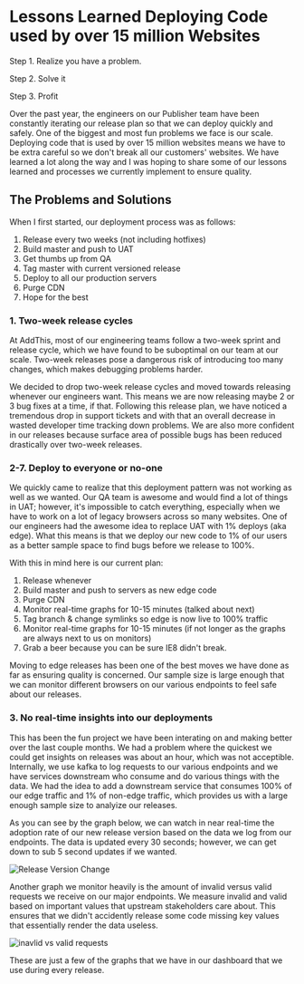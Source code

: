 # Lessons Learned Deploying Code used by over 15 million Websites

Step 1. Realize you have a problem. 

Step 2. Solve it

Step 3. Profit

Over the past year, the engineers on our Publisher team have been constantly iterating our release plan so that we can deploy quickly and safely. One of the biggest and most fun problems we face is our scale. Deploying code that is used by over 15 million websites means we have to be extra careful so we don't break all our customers' websites. We have learned a lot along the way and I was hoping to share some of our lessons learned and processes we currently implement to ensure quality.

## The Problems and Solutions

When I first started, our deployment process was as follows:

 1. Release every two weeks (not including hotfixes)
 2. Build master and push to UAT
 3. Get thumbs up from QA
 4. Tag master with current versioned release
 5. Deploy to all our production servers
 6. Purge CDN
 7. Hope for the best

### 1. Two-week release cycles

At AddThis, most of our engineering teams follow a two-week sprint and release cycle, which we have found to be suboptimal on our team at our scale. Two-week releases pose a dangerous risk of introducing too many changes, which makes debugging problems harder. 

We decided to drop two-week release cycles and moved towards releasing whenever our engineers want. This means we are now releasing maybe 2 or 3 bug fixes at a time, if that. Following this release plan, we have noticed a tremendous drop in support tickets and with that an overall decrease in wasted developer time tracking down problems. We are also more confident in our releases because surface area of possible bugs has been reduced drastically over two-week releases.

### 2-7. Deploy to everyone or no-one

We quickly came to realize that this deployment pattern was not working as well as we wanted. Our QA team is awesome and would find a lot of things in UAT; however, it's impossible to catch everything, especially when we have to work on a lot of legacy browsers across so many websites. One of our engineers had the awesome idea to replace UAT with 1% deploys (aka edge). What this means is that we deploy our new code to 1% of our users as a better sample space to find bugs before we release to 100%.

With this in mind here is our current plan:

 1. Release whenever
 2. Build master and push to servers as new edge code
 3. Purge CDN
 4. Monitor real-time graphs for 10-15 minutes (talked about next)
 5. Tag branch & change symlinks so edge is now live to 100% traffic
 6. Monitor real-time graphs for 10-15 minutes (if not longer as the graphs are always next to us on monitors)
 7. Grab a beer because you can be sure IE8 didn't break.
 
Moving to edge releases has been one of the best moves we have done as far as ensuring quality is concerned. Our sample size is large enough that we can monitor different browsers on our various endpoints to feel safe about our releases. 

### 3. No real-time insights into our deployments

This has been the fun project we have been interating on and making better over the last couple months. We had a problem where the quickest we could get insights on releases was about an hour, which was not acceptible. Internally, we use kafka to log requests to our various endpoints and we have services downstream who consume and do various things with the data. We had the idea to add a downstream service that consumes 100% of our edge traffic and 1% of non-edge traffic, which provides us with a large enough sample size to analyize our releases. 

As you can see by the graph below, we can watch in near real-time the adoption rate of our new release version based on the data we log from our endpoints. The data is updated every 30 seconds; however, we can get down to sub 5 second updates if we wanted.

![Release Version Change](https://fluxthis.io/release_version.png)

Another graph we monitor heavily is the amount of invalid versus valid requests we receive on our major endpoints. We measure invalid and valid based on important values that upstream stakeholders care about. This ensures that we didn't accidently release some code missing key values that essentially render the data useless. 

![inavlid vs valid requests](https://fluxthis.io/invalid-validd.png)

These are just a few of the graphs that we have in our dashboard that we use during every release. 

